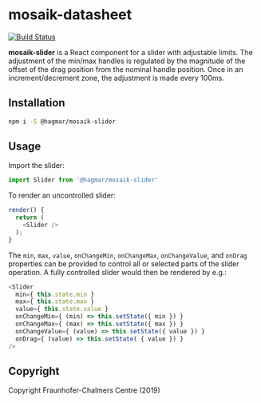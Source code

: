 # mosaik-datasheet

[![Build Status](https://travis-ci.com/FraunhoferChalmersCentre/mosaik-slider.svg?branch=master)](https://travis-ci.com/FraunhoferChalmersCentre/mosaik-slider)

**mosaik-slider** is a React component for a slider with adjustable limits. The adjustment of the min/max handles is regulated by the magnitude of the offset of the drag position from the nominal handle position. Once in an increment/decrement zone, the adjustment is made every 100ms.

## Installation
```sh
npm i -S @hagmar/mosaik-slider
```

## Usage

Import the slider:

```js
import Slider from '@hagmar/mosaik-slider'
```

To render an uncontrolled slider:

```js
render() {
  return (
    <Slider />
  );
}
```

The `min`, `max`, `value`, `onChangeMin`, `onChangeMax`, `onChangeValue`, and `onDrag` properties can be provided to control all or selected parts of the slider operation. A fully controlled slider would then be rendered by e.g.:

```js
<Slider
  min={ this.state.min }
  max={ this.state.max }
  value={ this.state.value }
  onChangeMin={ (min) => this.setState({ min }) }
  onChangeMax={ (max) => this.setState({ max }) }
  onChangeValue={ (value) => this.setState({ value }) }
  onDrag={ (value) => this.setState( { value }) }
/>
```

## Copyright
Copyright Fraunhofer-Chalmers Centre (2019)

